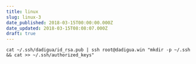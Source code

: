 ```yaml
---
title: linux
slug: linux-3
date_published: 2018-03-15T00:00:00.000Z
date_updated: 2018-03-15T08:08:07.000Z
draft: true
---
```


    cat ~/.ssh/dadigua/id_rsa.pub | ssh root@dadigua.win "mkdir -p ~/.ssh && cat >> ~/.ssh/authorized_keys"
    
